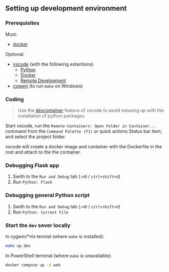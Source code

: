 ## Setting up development environment

### Prerequisites

Must:
- [docker](https://docs.docker.com/get-docker/)

Optional:
- [vscode](https://code.visualstudio.com/Download) (with the following extentions)
  - [Python](https://marketplace.visualstudio.com/items?itemName=ms-python.python)
  - [Docker](https://marketplace.visualstudio.com/items?itemName=ms-azuretools.vscode-docker)
  - [Remote Development](https://marketplace.visualstudio.com/items?itemName=ms-vscode-remote.vscode-remote-extensionpack)
- [cygwin](https://www.cygwin.com/) (to run `make` on Windows)

### Coding

> Use the [devcontainer](https://code.visualstudio.com/docs/remote/containers) feature of vscode to avoid messing up with the installation of python packages.

Start vscode, run the `Remote-Containers: Open Folder in Container...` command from the `Command Palette (F1)` or quick actions Status bar item, and select the project folder.

vscode will create a docker image and container with the Dockerfile in the root and attach to the the container.

### Debugging Flask app

1. Swith to the `Run and Debug` tab (`⇧⌘D` / `ctrl+shift+d`)
1. Run `Python: Flask`

### Debugging general Python script

1. Swith to the `Run and Debug` tab (`⇧⌘D` / `ctrl+shift+d`)
1. Run `Python: Current File`

### Start the `dev` sever locally

In cygwin/*nix termial (where `make` is installed):

``` sh
make up_dev
```

In PowerShell terminal (where `make` is unavailable):

``` bat
docker compose up -d web
```
